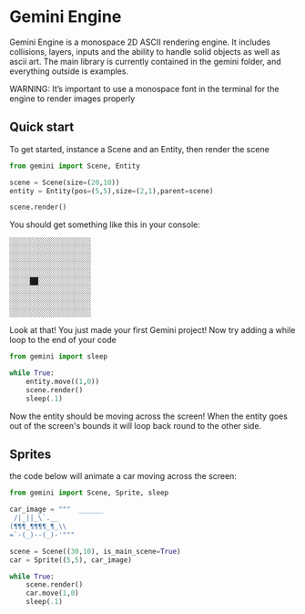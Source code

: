 # Gemini Engine

Gemini Engine is a monospace 2D ASCII rendering engine. It includes collisions, layers, inputs and the ability to handle solid objects as well as ascii art. The main library is currently contained in the gemini folder, and everything outside is examples.

WARNING: It’s important to use a monospace font in the terminal for the engine to render images properly

## Quick start

To get started, instance a Scene and an Entity, then render the scene

```python
from gemini import Scene, Entity

scene = Scene(size=(20,10))
entity = Entity(pos=(5,5),size=(2,1),parent=scene)

scene.render()
```

You should get something like this in your console:
```
░░░░░░░░░░░░░░░░░░░░
░░░░░░░░░░░░░░░░░░░░
░░░░░░░░░░░░░░░░░░░░
░░░░░░░░░░░░░░░░░░░░
░░░░░░░░░░░░░░░░░░░░
░░░░░██░░░░░░░░░░░░░
░░░░░░░░░░░░░░░░░░░░
░░░░░░░░░░░░░░░░░░░░
░░░░░░░░░░░░░░░░░░░░
░░░░░░░░░░░░░░░░░░░░
```
Look at that! You just made your first Gemini project! Now try adding a while loop to the end of your code
```python
from gemini import sleep

while True:
	entity.move((1,0))
	scene.render()
	sleep(.1)
```

Now the entity should be moving across the screen! When the entity goes out of the screen's bounds it will loop back round to the other side.

## Sprites

the code below will animate a car moving across the screen:
```python
from gemini import Scene, Sprite, sleep

car_image = """  ______
 /|_||_\`.__
(¶¶¶_¶¶¶¶_¶_\\
=`-(_)--(_)-'"""

scene = Scene((30,10), is_main_scene=True)
car = Sprite((5,5), car_image)

while True:
	scene.render()
	car.move(1,0)
	sleep(.1)
```